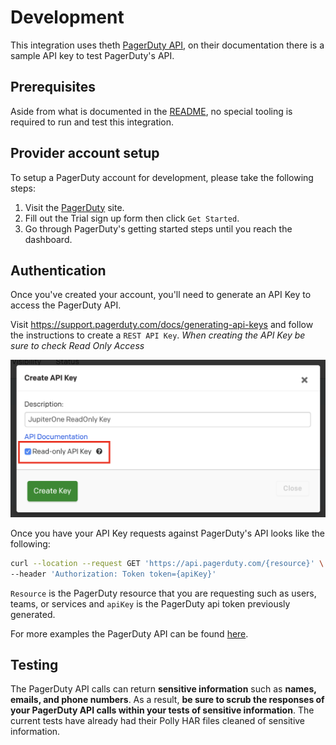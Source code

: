 # Development

This integration uses theth
[PagerDuty API](https://developer.pagerduty.com/api-reference/), on their
documentation there is a sample API key to test PagerDuty's API.

## Prerequisites

Aside from what is documented in the [README](../README.md), no special tooling
is required to run and test this integration.

## Provider account setup

To setup a PagerDuty account for development, please take the following steps:

1. Visit the [PagerDuty](https://www.pagerduty.com/sign-up/) site.
1. Fill out the Trial sign up form then click `Get Started`.
1. Go through PagerDuty's getting started steps until you reach the dashboard.

## Authentication

Once you've created your account, you'll need to generate an API Key to access
the PagerDuty API.

Visit https://support.pagerduty.com/docs/generating-api-keys and follow the
instructions to create a `REST API Key`. _When creating the API Key be sure to
check Read Only Access_

![](./read-only-key.png)

Once you have your API Key requests against PagerDuty's API looks like the
following:

```bash
curl --location --request GET 'https://api.pagerduty.com/{resource}' \
--header 'Authorization: Token token={apiKey}'
```

`Resource` is the PagerDuty resource that you are requesting such as users,
teams, or services and `apiKey` is the PagerDuty api token previously generated.

For more examples the PagerDuty API can be found
[here](https://developer.pagerduty.com/api-reference/).

## Testing

The PagerDuty API calls can return **sensitive information** such as **names, emails, and phone numbers**. As a result, **be sure to scrub the responses of your PagerDuty API calls within your tests of sensitive information**. The current tests have already had their Polly HAR files cleaned of sensitive information.
